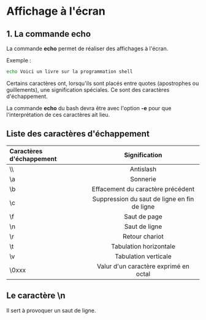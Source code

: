 # Affichage à l'écran

## 1. La commande echo
La commande __echo__ permet de réaliser des affichages à l'écran.

Exemple : 

```sh
echo Voici un livre sur la programmation shell
```

Certains caractères ont, lorsqu'ils sont placés entre quotes (apostrophes ou guillements), une signification spéciales. Ce sont des caractères d'échappement.

La commande __echo__ du bash devra être avec l'option __-e__ pour que l'interprétation de ces caractères ait lieu.

## Liste des caractères d'échappement

| Caractères d'échappement   | Signification                                    |
| :------------------------- |:------------------------------------------------:|
| \\\                        |   Antislash                                      |
| \a                         |   Sonnerie                                       |
| \b                         |   Effacement du caractère précédent              |
| \c                         |   Suppression du saut de ligne en fin de ligne   |
| \f                         |   Saut de page   |
| \n                         |   Saut de ligne  |
| \r                         |   Retour chariot |
| \t                         |   Tabulation horizontale |
| \v                         |   Tabulation verticale       |
| \0xxx                      |   Valur d'un caractère exprimé en octal |

## Le caractère \n

Il sert à provoquer un saut de ligne.

